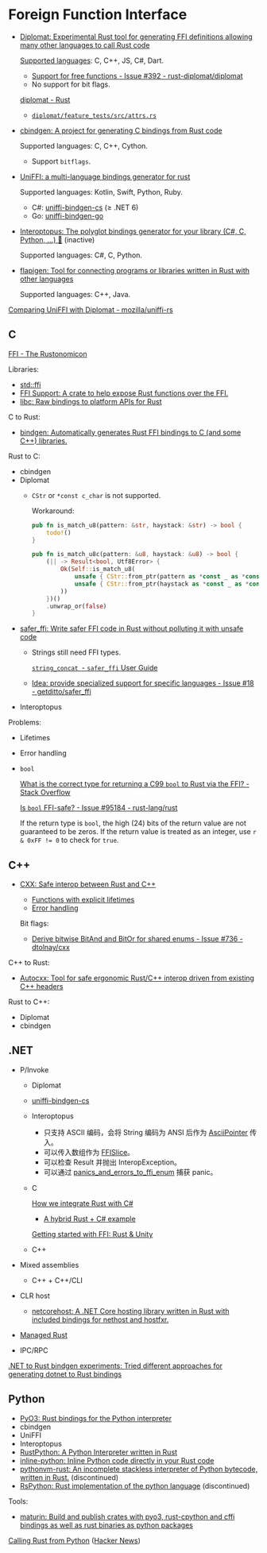 # Foreign Function Interface
- [Diplomat: Experimental Rust tool for generating FFI definitions allowing many other languages to call Rust code](https://github.com/rust-diplomat/diplomat/)

  [Supported languages](https://github.com/rust-diplomat/diplomat/tree/main/tool/src): C, C++, JS, C#, Dart.
  - [Support for free functions - Issue #392 - rust-diplomat/diplomat](https://github.com/rust-diplomat/diplomat/issues/392)
  - No support for bit flags.
  
  [diplomat - Rust](https://docs.rs/diplomat/latest/diplomat/)
  - [`diplomat/feature_tests/src/attrs.rs`](https://github.com/rust-diplomat/diplomat/blob/main/feature_tests/src/attrs.rs)

- [cbindgen: A project for generating C bindings from Rust code](https://github.com/eqrion/cbindgen)

  Supported languages: C, C++, Cython.
  - Support `bitflags`.

- [UniFFI: a multi-language bindings generator for rust](https://github.com/mozilla/uniffi-rs)

  Supported languages: Kotlin, Swift, Python, Ruby.
  - C#: [uniffi-bindgen-cs](https://github.com/NordSecurity/uniffi-bindgen-cs) (≥ .NET 6)
  - Go: [uniffi-bindgen-go](https://github.com/NordSecurity/uniffi-bindgen-go)

- [Interoptopus: The polyglot bindings generator for your library (C#, C, Python, …) 🐙](https://github.com/ralfbiedert/interoptopus) (inactive)

  Supported languages: C#, C, Python.

- [flapigen: Tool for connecting programs or libraries written in Rust with other languages](https://github.com/Dushistov/flapigen-rs)

  Supported languages: C++, Java.

[Comparing UniFFI with Diplomat - mozilla/uniffi-rs](https://github.com/mozilla/uniffi-rs/blob/main/docs/diplomat-and-macros.md)

## C
[FFI - The Rustonomicon](https://doc.rust-lang.org/nomicon/ffi.html)

Libraries:
- [std::ffi](https://doc.rust-lang.org/std/ffi/)
- [FFI Support: A crate to help expose Rust functions over the FFI.](https://github.com/mozilla/ffi-support)
- [libc: Raw bindings to platform APIs for Rust](https://github.com/rust-lang/libc)

C to Rust:
- [bindgen: Automatically generates Rust FFI bindings to C (and some C++) libraries.](https://github.com/rust-lang/rust-bindgen)

Rust to C:
- cbindgen
- Diplomat
  - `CStr` or `*const c_char` is not supported.

    Workaround:
    ```rust
    pub fn is_match_u8(pattern: &str, haystack: &str) -> bool {
        todo!()
    }

    pub fn is_match_u8c(pattern: &u8, haystack: &u8) -> bool {
        (|| -> Result<bool, Utf8Error> {
            Ok(Self::is_match_u8(
                unsafe { CStr::from_ptr(pattern as *const _ as *const i8) }.to_str()?,
                unsafe { CStr::from_ptr(haystack as *const _ as *const i8) }.to_str()?,
            ))
        })()
        .unwrap_or(false)
    }
    ```
- [safer_ffi: Write safer FFI code in Rust without polluting it with unsafe code](https://github.com/getditto/safer_ffi)
  - Strings still need FFI types.

    [`string_concat `- `safer_ffi` User Guide](https://getditto.github.io/safer_ffi/simple-examples/string_concat.html)
  - [Idea: provide specialized support for specific languages - Issue #18 - getditto/safer\_ffi](https://github.com/getditto/safer_ffi/issues/18)
- Interoptopus

Problems:
- Lifetimes
- Error handling
- `bool`

  [What is the correct type for returning a C99 `bool` to Rust via the FFI? - Stack Overflow](https://stackoverflow.com/questions/47705093/what-is-the-correct-type-for-returning-a-c99-bool-to-rust-via-the-ffi)

  [Is `bool` FFI-safe? - Issue #95184 - rust-lang/rust](https://github.com/rust-lang/rust/issues/95184)

  If the return type is `bool`, the high (24) bits of the return value are not guaranteed to be zeros. If the return value is treated as an integer, use `r & 0xFF != 0` to check for `true`.

## C++
- [CXX: Safe interop between Rust and C++](https://github.com/dtolnay/cxx)
  - [Functions with explicit lifetimes](https://cxx.rs/extern-rust.html#functions-with-explicit-lifetimes)
  - [Error handling](https://cxx.rs/binding/result.html)
  
  Bit flags:
  - [Derive bitwise BitAnd and BitOr for shared enums - Issue #736 - dtolnay/cxx](https://github.com/dtolnay/cxx/issues/736)

C++ to Rust:
- [Autocxx: Tool for safe ergonomic Rust/C++ interop driven from existing C++ headers](https://github.com/google/autocxx)

Rust to C++:
- Diplomat
- cbindgen

## .NET
- P/Invoke
  - Diplomat
  - [uniffi-bindgen-cs](https://github.com/NordSecurity/uniffi-bindgen-cs)
  - Interoptopus
    - 只支持 ASCII 编码，会将 String 编码为 ANSI 后作为 [AsciiPointer](https://docs.rs/interoptopus/latest/interoptopus/patterns/string/struct.AsciiPointer.html "interoptopus::patterns::string::AsciiPointer struct") 传入。
    - 可以传入数组作为 [FFISlice](https://docs.rs/interoptopus/latest/interoptopus/patterns/slice/struct.FFISlice.html)。
    - 可以检查 Result 并抛出 InteropException。
    - 可以通过 [panics_and_errors_to_ffi_enum](https://docs.rs/interoptopus/latest/interoptopus/patterns/result/fn.panics_and_errors_to_ffi_enum.html) 捕获 panic。
  - C
  
    [How we integrate Rust with C#](https://blog.datalust.co/rust-at-datalust-how-we-integrate-rust-with-csharp/)
    - [A hybrid Rust + C# example](https://github.com/KodrAus/rust-csharp-ffi#getting-started)
  
    [Getting started with FFI: Rust & Unity](https://blog.testdouble.com/posts/2018-01-02-unity-rust-ffi-getting-started/)
  - C++

- Mixed assemblies
  - C++ + C++/CLI

- CLR host
  - [netcorehost: A .NET Core hosting library written in Rust with included bindings for nethost and hostfxr.](https://github.com/OpenByteDev/netcorehost)

- [Managed Rust](https://github.com/Chaoses-Ib/.NET/blob/main/Languages/Rust/README.md)

- IPC/RPC

[.NET to Rust bindgen experiments: Tried different approaches for generating dotnet to Rust bindings](https://github.com/CBenoit/dotnet-to-rust-bindgen-experiments)

## Python
- [PyO3: Rust bindings for the Python interpreter](https://github.com/PyO3/pyo3)
- cbindgen
- UniFFI
- Interoptopus
- [RustPython: A Python Interpreter written in Rust](https://github.com/RustPython/RustPython)
- [inline-python: Inline Python code directly in your Rust code](https://github.com/fusion-engineering/inline-python)
- [pythonvm-rust: An incomplete stackless interpreter of Python bytecode, written in Rust.](https://github.com/ProgVal/pythonvm-rust) (discontinued)
- [RsPython: Rust implementation of the python language](https://github.com/windelbouwman/rspython) (discontinued)

Tools:
- [maturin: Build and publish crates with pyo3, rust-cpython and cffi bindings as well as rust binaries as python packages](https://github.com/PyO3/maturin)

[Calling Rust from Python](https://blog.frankel.ch/rust-from-python/) ([Hacker News](https://news.ycombinator.com/item?id=37811953))
